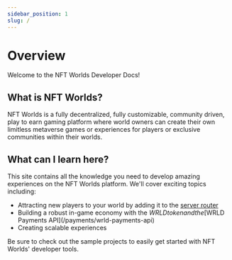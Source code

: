 ```yaml
---
sidebar_position: 1
slug: /
---
```

# Overview

Welcome to the NFT Worlds Developer Docs!

## What is NFT Worlds?

NFT Worlds is a fully decentralized, fully customizable, community driven, play to earn gaming platform where world owners can create their own limitless metaverse games or experiences for players or exclusive communities within their worlds.

## What can I learn here?

This site contains all the knowledge you need to develop amazing experiences on the NFT Worlds platform. We'll cover exciting topics including:
- Attracting new players to your world by adding it to the [server router](/architecture/server-routing)
- Building a robust in-game economy with the $WRLD token and the [$WRLD Payments API](/payments/wrld-payments-api)
- Creating scalable experiences

Be sure to check out the sample projects to easily get started with NFT Worlds' developer tools.